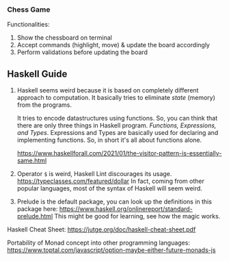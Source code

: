 ### Chess Game
Functionalities:

1. Show the chessboard on terminal
2. Accept commands (highlight, move) & update the board accordingly
3. Perform validations before updating the board

## Haskell Guide

1. Haskell seems weird because it is based on completely different approach to computation. It basically tries to eliminate *state* (memory) from the programs.
   
   It tries to encode datastructures using functions. So, you can think that there are only three things in Haskell program. *Functions, Expressions, and Types*. Expressions and Types are basically used for declaring and implementing functions. So, in short it's all about functions alone.
   
   https://www.haskellforall.com/2021/01/the-visitor-pattern-is-essentially-same.html
   
2. Operator `$` is weird, Haskell Lint discourages its usage. https://typeclasses.com/featured/dollar
   In fact, coming from other popular languages, most of the syntax of Haskell will seem weird.
   
3. Prelude is the default package, you can look up the definitions in this package here: https://www.haskell.org/onlinereport/standard-prelude.html
   This might be good for learning, see how the magic works.
   

Haskell Cheat Sheet: https://jutge.org/doc/haskell-cheat-sheet.pdf

Portability of Monad concept into other programming languages: https://www.toptal.com/javascript/option-maybe-either-future-monads-js

   

